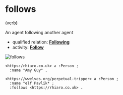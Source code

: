 # follows
(verb)

An agent following another agent

* qualified relation: **[Following](../../qualified-relation/Following)**
* activity: **[Follow](../../activity/Follow)**

![follows](https://docs.google.com/drawings/d/1ew_U7Emc8qyQuRRcfzUhab2lmgkv2VHk8JYZYBYgx9E/pub?w=960&h=540)

```ttl
<https:/rhiaro.co.uk> a :Person ;
  :name "Amy Guy" .

<https://wwelves.org/perpetual-tripper> a :Person ;
  :name "elf Pavlik* ;
  :follows <https://rhiaro.co.uk> .
```
